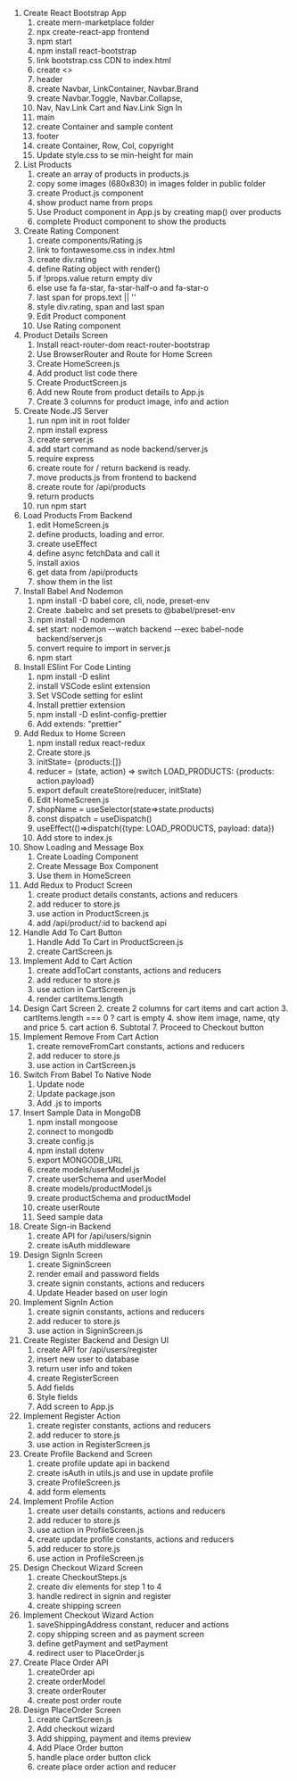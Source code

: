 1. Create React Bootstrap App
   1. create mern-marketplace folder
   2. npx create-react-app frontend
   3. npm start
   4. npm install react-bootstrap
   5. link bootstrap.css CDN to index.html
   6. create <>
   7. header
   8. create Navbar, LinkContainer, Navbar.Brand
   9. create Navbar.Toggle, Navbar.Collapse,
   10. Nav, Nav.Link Cart and Nav.Link Sign In
   11. main
   12. create Container and sample content
   13. footer
   14. create Container, Row, Col, copyright
   15. Update style.css to se min-height for main
2. List Products
   1. create an array of products in products.js
   2. copy some images (680x830) in images folder in public folder
   3. create Product.js component
   4. show product name from props
   5. Use Product component in App.js by creating map() over products
   6. complete Product component to show the products
3. Create Rating Component
   1. create components/Rating.js
   2. link to fontawesome.css in index.html
   3. create div.rating
   4. define Rating object with render()
   5. if !props.value return empty div
   6. else use fa fa-star, fa-star-half-o and fa-star-o
   7. last span for props.text || ''
   8. style div.rating, span and last span
   9. Edit Product component
   10. Use Rating component
4. Product Details Screen
   1. Install react-router-dom react-router-bootstrap
   2. Use BrowserRouter and Route for Home Screen
   3. Create HomeScreen.js
   4. Add product list code there
   5. Create ProductScreen.js
   6. Add new Route from product details to App.js
   7. Create 3 columns for product image, info and action
5. Create Node.JS Server
   1. run npm init in root folder
   2. npm install express
   3. create server.js
   4. add start command as node backend/server.js
   5. require express
   6. create route for / return backend is ready.
   7. move products.js from frontend to backend
   8. create route for /api/products
   9. return products
   10. run npm start
6. Load Products From Backend
   1. edit HomeScreen.js
   2. define products, loading and error.
   3. create useEffect
   4. define async fetchData and call it
   5. install axios
   6. get data from /api/products
   7. show them in the list
7. Install Babel And Nodemon
   1. npm install -D babel core, cli, node, preset-env
   2. Create .babelrc and set presets to @babel/preset-env
   3. npm install -D nodemon
   4. set start: nodemon --watch backend --exec babel-node backend/server.js
   5. convert require to import in server.js
   6. npm start
8. Install ESlint For Code Linting
   1. npm install -D eslint
   2. install VSCode eslint extension
   3. Set VSCode setting for eslint
   4. Install prettier extension
   5. npm install -D eslint-config-prettier
   6. Add extends: "prettier"
9. Add Redux to Home Screen
   1. npm install redux react-redux
   2. Create store.js
   3. initState= {products:[]}
   4. reducer = (state, action) => switch LOAD_PRODUCTS: {products: action.payload}
   5. export default createStore(reducer, initState)
   6. Edit HomeScreen.js
   7. shopName = useSelector(state=>state.products)
   8. const dispatch = useDispatch()
   9. useEffect(()=>dispatch({type: LOAD_PRODUCTS, payload: data})
   10. Add store to index.js
10. Show Loading and Message Box
    1. Create Loading Component
    2. Create Message Box Component
    3. Use them in HomeScreen
11. Add Redux to Product Screen
    1. create product details constants, actions and reducers
    2. add reducer to store.js
    3. use action in ProductScreen.js
    4. add /api/product/:id to backend api
12. Handle Add To Cart Button
    1. Handle Add To Cart in ProductScreen.js
    2. create CartScreen.js
13. Implement Add to Cart Action
    1. create addToCart constants, actions and reducers
    2. add reducer to store.js
    3. use action in CartScreen.js
    4. render cartItems.length
14. Design Cart Screen 2. create 2 columns for cart items and cart action 3. cartItems.length === 0 ? cart is empty 4. show item image, name, qty and price 5. cart action 6. Subtotal 7. Proceed to Checkout button
15. Implement Remove From Cart Action
    1. create removeFromCart constants, actions and reducers
    2. add reducer to store.js
    3. use action in CartScreen.js
16. Switch From Babel To Native Node
    1. Update node
    2. Update package.json
    3. Add .js to imports
17. Insert Sample Data in MongoDB
    1. npm install mongoose
    2. connect to mongodb
    3. create config.js
    4. npm install dotenv
    5. export MONGODB_URL
    6. create models/userModel.js
    7. create userSchema and userModel
    8. create models/productModel.js
    9. create productSchema and productModel
    10. create userRoute
    11. Seed sample data
18. Create Sign-in Backend
    1. create API for /api/users/signin
    2. create isAuth middleware
19. Design SignIn Screen
    1. create SigninScreen
    2. render email and password fields
    3. create signin constants, actions and reducers
    4. Update Header based on user login
20. Implement SignIn Action
    1. create signin constants, actions and reducers
    2. add reducer to store.js
    3. use action in SigninScreen.js
21. Create Register Backend and Design UI
    1. create API for /api/users/register
    2. insert new user to database
    3. return user info and token
    4. create RegisterScreen
    5. Add fields
    6. Style fields
    7. Add screen to App.js
22. Implement Register Action
    1. create register constants, actions and reducers
    2. add reducer to store.js
    3. use action in RegisterScreen.js
23. Create Profile Backend and Screen
    1. create profile update api in backend
    2. create isAuth in utils.js and use in update profile
    3. create ProfileScreen.js
    4. add form elements
24. Implement Profile Action
    1. create user details constants, actions and reducers
    2. add reducer to store.js
    3. use action in ProfileScreen.js
    4. create update profile constants, actions and reducers
    5. add reducer to store.js
    6. use action in ProfileScreen.js
25. Design Checkout Wizard Screen
    1. create CheckoutSteps.js
    2. create div elements for step 1 to 4
    3. handle redirect in signin and register
    4. create shipping screen
26. Implement Checkout Wizard Action
    1. saveShippingAddress constant, reducer and actions
    2. copy shipping screen and as payment screen
    3. define getPayment and setPayment
    4. redirect user to PlaceOrder.js
27. Create Place Order API
    1. createOrder api
    2. create orderModel
    3. create orderRouter
    4. create post order route
28. Design PlaceOrder Screen
    1. create CartScreen.js
    2. Add checkout wizard
    3. Add shipping, payment and items preview
    4. Add Place Order button
    5. handle place order button click
    6. create place order action and reducer

